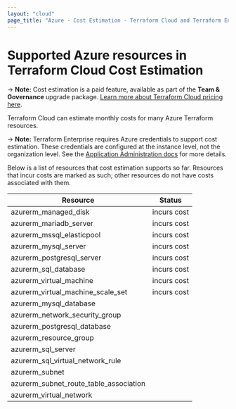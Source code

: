 ```yaml
---
layout: "cloud"
page_title: "Azure - Cost Estimation - Terraform Cloud and Terraform Enterprise"
---
```


# Supported Azure resources in Terraform Cloud Cost Estimation

-> **Note:** Cost estimation is a paid feature, available as part of the **Team & Governance** upgrade package. [Learn more about Terraform Cloud pricing here](https://www.hashicorp.com/products/terraform/pricing/).

Terraform Cloud can estimate monthly costs for many Azure Terraform resources.

-> **Note:** Terraform Enterprise requires Azure credentials to support cost estimation. These credentials are configured at the instance level, not the organization level. See the [Application Administration docs](/docs/enterprise/admin/integration.html) for more details.

Below is a list of resources that cost estimation supports so far. Resources that incur costs are marked as such; other resources do not have costs associated with them.

| Resource | Status |
| -- | -- |
| azurerm_managed_disk | incurs cost |
| azurerm_mariadb_server | incurs cost |
| azurerm_mssql_elasticpool | incurs cost |
| azurerm_mysql_server | incurs cost |
| azurerm_postgresql_server | incurs cost |
| azurerm_sql_database | incurs cost |
| azurerm_virtual_machine | incurs cost |
| azurerm_virtual_machine_scale_set | incurs cost |
| azurerm_mysql_database | |
| azurerm_network_security_group | |
| azurerm_postgresql_database | |
| azurerm_resource_group | |
| azurerm_sql_server | |
| azurerm_sql_virtual_network_rule | |
| azurerm_subnet | |
| azurerm_subnet_route_table_association | |
| azurerm_virtual_network | |
